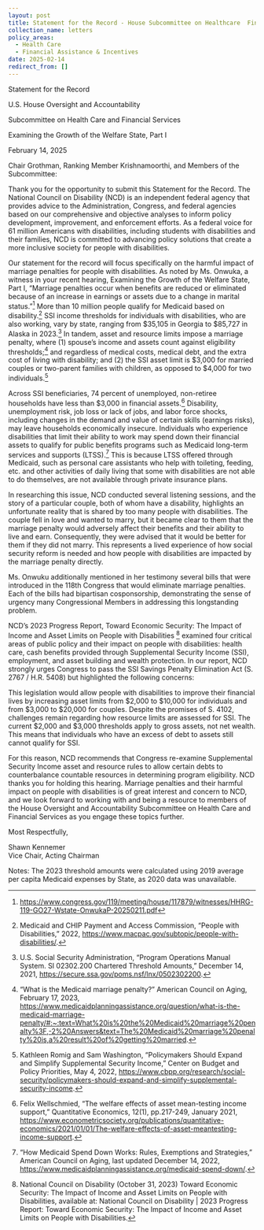 ```yaml
---
layout: post
title: Statement for the Record - House Subcommittee on Healthcare  Financial Services
collection_name: letters
policy_areas:
  - Health Care
  - Financial Assistance & Incentives
date: 2025-02-14
redirect_from: []
---
```

Statement for the Record

U.S. House Oversight and Accountability 

Subcommittee on Health Care and Financial Services

Examining the Growth of the Welfare State, Part I

February 14, 2025

Chair Grothman, Ranking Member Krishnamoorthi, and Members of the Subcommittee:

Thank you for the opportunity to submit this Statement for the Record. The National Council on Disability (NCD) is an independent federal agency that provides advice to the Administration, Congress, and federal agencies based on our comprehensive and objective analyses to inform policy development, improvement, and enforcement efforts. As a federal voice for 61 million Americans with disabilities, including students with disabilities and their families, NCD is committed to advancing policy solutions that create a more inclusive society for people with disabilities. 

Our statement for the record will focus specifically on the harmful impact of marriage penalties for people with disabilities. As noted by Ms. Onwuka, a witness in your recent hearing, Examining the Growth of the Welfare State, Part I, “Marriage penalties occur when benefits are reduced or eliminated because of an increase in earnings or assets due to a change in marital status.”[^1]  More than 10 million people qualify for Medicaid based on disability.[^2]  SSI income thresholds for individuals with disabilities, who are also working, vary by state, ranging from $35,105 in Georgia to $85,727 in Alaska in 2023.[^3]  In tandem, asset and resource limits impose a marriage penalty, where (1) spouse’s income and assets count against eligibility thresholds;[^4]  and regardless of medical costs, medical debt, and the extra cost of living with disability; and (2) the SSI asset limit is $3,000 for married couples or two-parent families with children, as opposed to $4,000 for two individuals.[^5]  

Across SSI beneficiaries, 74 percent of unemployed, non-retiree households have less than $3,000 in financial assets.[^6]   Disability, unemployment risk, job loss or lack of jobs, and labor force shocks, including changes in the demand and value of certain skills (earnings risks), may leave households economically insecure. Individuals who experience disabilities that limit their ability to work may spend down their financial assets to qualify for public benefits programs such as Medicaid long-term services and supports (LTSS).[^7]  This is because LTSS offered through Medicaid, such as personal care assistants who help with toileting, feeding, etc. and other activities of daily living that some with disabilities are not able to do themselves, are not available through private insurance plans. 

In researching this issue, NCD conducted several listening sessions, and the story of a particular couple, both of whom have a disability, highlights an unfortunate reality that is shared by too many people with disabilities. The couple fell in love and wanted to marry, but it became clear to them that the marriage penalty would adversely affect their benefits and their ability to live and earn. Consequently, they were advised that it would be better for them if they did not marry. This represents a lived experience of how social security reform is needed and how people with disabilities are impacted by the marriage penalty directly.

Ms. Onwuku additionally mentioned in her testimony several bills that were introduced in the 118th Congress that would eliminate marriage penalties. Each of the bills had bipartisan cosponsorship, demonstrating the sense of urgency many Congressional Members in addressing this longstanding problem. 

NCD’s 2023 Progress Report, Toward Economic Security: The Impact of Income and Asset Limits on People with Disabilities [^8]  examined four critical areas of public policy and their impact on people with disabilities: health care, cash benefits provided through Supplemental Security Income (SSI), employment, and asset building and wealth protection. In our report, NCD strongly urges Congress to pass the SSI Savings Penalty Elimination Act (S. 2767 / H.R. 5408) but highlighted the following concerns:

This legislation would allow people with disabilities to improve their financial lives by increasing asset limits from $2,000 to $10,000 for individuals and from $3,000 to $20,000 for couples. Despite the promises of S. 4102, challenges remain regarding how resource limits are assessed for SSI. The current $2,000 and $3,000 thresholds apply to gross assets, not net wealth. This means that individuals who have an excess of debt to assets still cannot qualify for SSI.

For this reason, NCD recommends that Congress re-examine Supplemental Security Income asset and resource rules to allow certain debts to counterbalance countable resources in determining program eligibility. NCD thanks you for holding this hearing. Marriage penalties and their harmful impact on people with disabilities is of great interest and concern to NCD, and we look forward to working with and being a resource to members of the House Oversight and Accountability Subcommittee on Health Care and Financial Services as you engage these topics further.

Most Respectfully,

Shawn Kennemer\
Vice Chair, Acting Chairman



 [^1]: https://www.congress.gov/119/meeting/house/117879/witnesses/HHRG-119-GO27-Wstate-OnwukaP-20250211.pdf

 

 [^2]: Medicaid and CHIP Payment and Access Commission, “People with Disabilities,” 2022, https://www.macpac.gov/subtopic/people-with-disabilities/. 



 [^3]:  U.S. Social Security Administration, “Program Operations Manual System. SI 02302.200 Chartered Threshold Amounts,” December 14, 2021, https://secure.ssa.gov/poms.nsf/lnx/0502302200. 

Notes: The 2023 threshold amounts were calculated using 2019 average per capita Medicaid expenses by State, as 2020 data was unavailable.



 [^4]:  “What is the Medicaid marriage penalty?” American Council on Aging, February 17, 2023, https://www.medicaidplanningassistance.org/question/what-is-the-medicaid-marriage-penalty/#:~:text=What%20is%20the%20Medicaid%20marriage%20penalty%3F,-2%20Answers&text=The%20Medicaid%20marriage%20penalty%20is,a%20result%20of%20getting%20married.



 [^5]:  Kathleen Romig and Sam Washington, “Policymakers Should Expand and Simplify Supplemental Security Income,” Center on Budget and Policy Priorities, May 4, 2022, https://www.cbpp.org/research/social-security/policymakers-should-expand-and-simplify-supplemental-security-income. 



 [^6]:  Felix Wellschmied, “The welfare effects of asset mean-testing income support,” Quantitative Economics, 12(1), pp.217-249, January 2021, https://www.econometricsociety.org/publications/quantitative-economics/2021/01/01/The-welfare-effects-of-asset-meantesting-income-support.



 [^7]:  “How Medicaid Spend Down Works: Rules, Exemptions and Strategies,” American Council on Aging, last updated December 14, 2022, https://www.medicaidplanningassistance.org/medicaid-spend-down/.

[^8]: National Council on Disability (October 31, 2023) Toward Economic Security: The Impact of Income and Asset Limits on People with Disabilities, available at: National Council on Disability | 2023 Progress Report: Toward Economic Security: The Impact of Income and Asset Limits on People with Disabilities.
